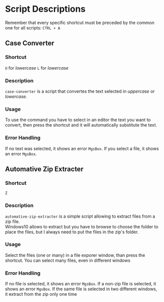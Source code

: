 # Script Descriptions
Remember that every specific shortcut must be preceded by the common one for all scripts: `CTRL + A`
## Case Converter
### Shortcut
`U` for *lowercase*
`L` for *lowercase*
### Description
`case-converter` is a script that convertes the text selected in *uppercase* or *lowercase*.

### Usage 
To use the command you have to select in an editor the text you want to convert, then press the shortcut and it will automatically substitute the text.

### Error Handling
If no text was selected, it shows an error `MgsBox`.
If you select a file, it shows an error `MgsBox`.


## Automative Zip Extracter
### Shortcut
`Z`
### Description
`automative-zip-extracter` is a simple script allowing to extract files from a zip file.  
Windows10 allows to extract but you have to browse to choose the folder to place the files, 
but I always need to put the files in the zip's folder. 

### Usage 
Select the files (one or many) in a file exporer window, than press the shortcut.
You can select many files, even in different windows

### Error Handling
If no file is selected, it shows an error `MgsBox`.
If a non-zip file is selected, it shows an error `MgsBox`.
If the same file is selected in two different windows, it extract from the zip only one time